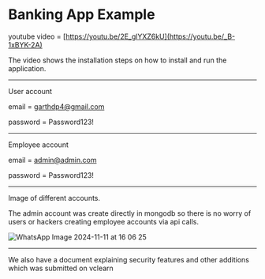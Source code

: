 # Banking App Example

youtube video = [https://youtu.be/2E_glYXZ6kU](https://youtu.be/_B-1xBYK-2A)


The video shows the installation steps on how to install and run the application.

-----------------------------------------------------------------------------------------------------------

User account 

email = garthdp4@gmail.com

password = Password123!

-----------------------------------------------------------------------------------------------------------

Employee account

email = admin@admin.com

password = Password123!

-----------------------------------------------------------------------------------------------------------

Image of different accounts.

The admin account was create directly in mongodb so there is no worry of users or hackers creating employee accounts via api calls.

![WhatsApp Image 2024-11-11 at 16 06 25](https://github.com/user-attachments/assets/6e2cd92e-9437-41ed-a661-7ab3f274a2da)

-----------------------------------------------------------------------------------------------------------

We also have a document explaining security features and other additions which was submitted on vclearn
